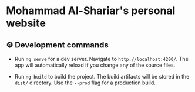 # Mohammad Al-Shariar's personal website

## ⚙️ Development commands

- Run `ng serve` for a dev server. Navigate to `http://localhost:4200/`. The app will automatically reload if you change any of the source files.

- Run `ng build` to build the project. The build artifacts will be stored in the `dist/` directory. Use the `--prod` flag for a production build.
